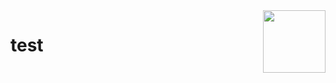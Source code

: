 <img src="https://content.arduino.cc/website/Arduino_logo_teal.svg" height="100" align="right" />

# test
